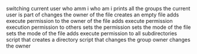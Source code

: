 switching current user
who amm i
who am i
prints all the groups the current user is part of
changes the owner of the file
creates an empty file
adds execute permission to the owner of the file
adds execute permission
execution permission to others
sets the permission
 sets the mode of the file
sets the mode of the file
adds execute permission to all subdirectories
script that creates a directory
script that changes the group owner
changes the owner
